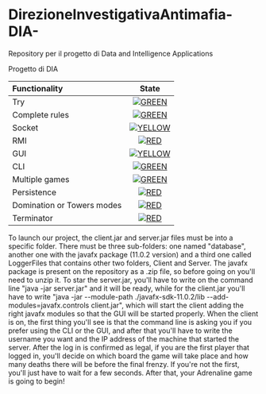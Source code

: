 # DirezioneInvestigativaAntimafia-DIA-
Repository per il progetto di Data and Intelligence Applications

Progetto di DIA  

| Functionality | State |
|:-----------------------|:------------------------------------:|
| Try | [![GREEN](https://placehold.it/15/44bb44/44bb44)](#) |
| Complete rules | [![GREEN](https://placehold.it/15/44bb44/44bb44)](#)|
| Socket | [![YELLOW](https://placehold.it/15/44bb44/44bb44)](#) |
| RMI | [![RED](https://placehold.it/15/f03c15/f03c15)](#) |
| GUI | [![YELLOW](https://placehold.it/15/44bb44/44bb44)](#) |
| CLI | [![GREEN](https://placehold.it/15/44bb44/44bb44)](#) |
| Multiple games | [![GREEN](https://placehold.it/15/44bb44/44bb44)](#) |
| Persistence |[![RED](https://placehold.it/15/f03c15/f03c15)](#) |
| Domination or Towers modes | [![RED](https://placehold.it/15/f03c15/f03c15)](#) |
| Terminator | [![RED](https://placehold.it/15/f03c15/f03c15)](#) |

<!--
[![RED](https://placehold.it/15/f03c15/f03c15)](#)
[![YELLOW](https://placehold.it/15/ffdd00/ffdd00)](#)
[![GREEN](https://placehold.it/15/44bb44/44bb44)](#)
-->

To launch our project, the client.jar and server.jar files must be into a specific folder. There must be three sub-folders: 
one named "database", another one with the javafx package (11.0.2 version) and a third one called LoggerFiles that contains 
other two folders, Client and Server. The javafx package is present on the repository as a .zip file, so before
going on you'll need to unzip it.
To star the server.jar, you'll have to write on the command line "java -jar server.jar" and it will be ready, while for the client.jar
you'll have to write "java -jar --module-path ./javafx-sdk-11.0.2/lib --add-modules=javafx.controls client.jar", which will 
start the client adding the right javafx modules so that the GUI will be started properly.
When the client is on, the first thing you'll see is that the command line is asking you if you prefer using the CLI or the
GUI, and after that you'll have to write the username you want and the IP address of the machine that started the server.
After the log in is confirmed as legal, if you are the first player that logged in, you'll decide on which board the game will take place and how many deaths there
will be before the final frenzy. If you're not the first, you'll just have to wait for a few seconds. 
After that, your Adrenaline game is going to begin!
